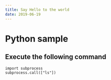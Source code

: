 ```yaml
---
title: Say Hello to the world
date: 2019-06-19
---
```


# Python sample

## Execute the following command

```python3
import subprocess
subprocess.call(["ls"])
```
